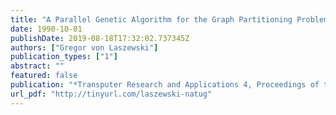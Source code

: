 ```yaml
---
title: "A Parallel Genetic Algorithm for the Graph Partitioning Problem"
date: 1990-10-01
publishDate: 2019-08-18T17:32:02.737345Z
authors: ["Gregor von Laszewski"]
publication_types: ["1"]
abstract: ""
featured: false
publication: "*Transputer Research and Applications 4, Proceedings of the 4th Conference of the North-American Transputers Users Group*"
url_pdf: "http://tinyurl.com/laszewski-natug"
---
```


